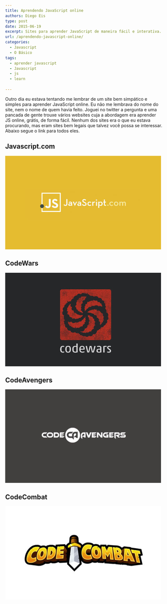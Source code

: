 ```yaml
---
title: Aprendendo JavaScript online
authors: Diego Eis
type: post
date: 2015-06-19
excerpt: Sites para aprender JavaScript de maneira fácil e interativa.
url: /aprendendo-javascript-online/
categories:
  - Javascript
  - O Básico
tags:
  - aprender javascript
  - Javascript
  - js
  - learn

---
```

Outro dia eu estava tentando me lembrar de um site bem simpático e simples para aprender JavaScript online. Eu não me lembrava do nome do site, nem o nome de quem havia feito. Joguei no twitter a pergunta e uma pancada de gente trouxe vários websites cuja a abordagem era aprender JS online, grátis, de forma fácil. Nenhum dos sites era o que eu estava procurando, mas eram sites bem legais que talvez você possa se interessar. Abaixo segue o link para todos eles.

## Javascript.com

[<img src="https://raw.githubusercontent.com/diegoeis/tableless-static-images/master/2015/06/javascript-com.jpg" alt="javascript-com" width="500" height="300" class="alignnone size-full wp-image-49682" />][1]

## CodeWars

[<img src="https://raw.githubusercontent.com/diegoeis/tableless-static-images/master/2015/06/code-wars.jpg" alt="code-wars" width="500" height="300" class="alignnone size-full wp-image-49683" />][2]

## CodeAvengers

[<img src="https://raw.githubusercontent.com/diegoeis/tableless-static-images/master/2015/06/code-avengers.jpg" alt="code-avengers" width="500" height="300" class="alignnone size-full wp-image-49684" />][3]

## CodeCombat

[<img src="https://raw.githubusercontent.com/diegoeis/tableless-static-images/master/2015/06/code-combat.jpg" alt="code-combat" width="500" height="300" class="alignnone size-full wp-image-49681" />][4]

 [1]: https://javascript.com/
 [2]: https://www.codewars.com/join?language=javascript
 [3]: https://www.codeavengers.com/javascript/1#1.1
 [4]: https://codecombat.com/